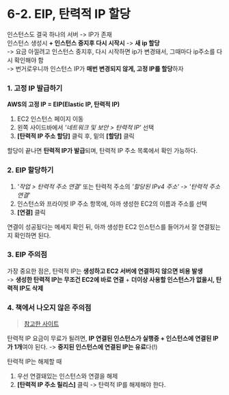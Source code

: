# 6-2. EIP, 탄력적 IP 할당

인스턴스도 결국 하나의 서버 -> IP가 존재  
인스턴스 생성시 **+ 인스턴스 중지후 다시 시작시** -> **새 ip 할당**  
-> 요금 아낄려고 인스턴스 중지후, 다시 시작하면 ip가 변경돼서, 그때마다 ip주소를 다시 확인해야 함  
-> 번거로우니까 인스턴스 IP가 **매번 변경되지 않게, 고정 IP를 할당**하자

### 1. 고정 IP 발급하기

**AWS의 고정 IP = EIP(Elastic IP, 탄력적 IP)**  
1. EC2 인스턴스 페이지 이동
2. 왼쪽 사이드바에서 *'네트워크 및 보안 > 탄력적 IP'* 선택
3. **[탄력적 IP 주소 할당]** 클릭 후, 밑의 **[할당]** 클릭

할당이 끝나면 **탄력적 IP가 발급**되며, 탄력적 IP 주소 목록에서 확인 가능하다.

### 2. EIP 할당하기

1. *'작업 > 탄력적 주소 연결'* 또는 탄력적 주소의 *'할당된 IPv4 주소' -> '탄력적 주소 연결'*
2. 인스턴스와 프라이빗 IP 주소 항목에, 아까 생성한 EC2의 이름과 주소를 선택
3. **[연결]** 클릭

연결이 성공됬다는 메세지 확인 뒤, 아까 생성한 EC2 인스턴스를 들어가서 잘 연결됬는지 확인하면 된다.

### 3. EIP 주의점

가장 중요한 점은, 탄력적 IP는 **생성하고 EC2 서버에 연결하지 않으면 비용 발생**  
-> **생성한 탄력적 IP는 무조건 EC2에 바로 연결** + **더이상 사용할 인스턴스가 없을시, 탄력적 IP도 삭제**

### 4. 책에서 나오지 않은 주의점

> [참고한 사이트](https://okky.kr/article/574937)

탄력적 IP 요금이 무료가 될려면, **IP 연결된 인스턴스가 실행중 + 인스턴스에 연결된 IP가 1개**여야 된다.
-> **중지된 인스턴스에 연결된 IP는 유료**다(!)  

탄력적 IP는 해제할 때
1. 우선 연결돼있는 인스턴스와 연결을 해제
2. **[탄력적 IP 주소 릴리스]** 클릭 -> 탄력적 IP를 해제해야 한다.
